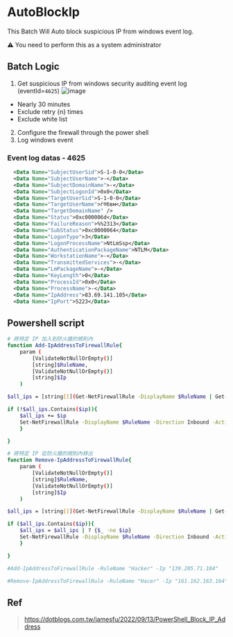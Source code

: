 # AutoBlockIp
This Batch Will Auto block suspicious IP from windows event log.

:warning: You need to perform this as a system administrator

## Batch Logic
1. Get suspicious IP from windows security auditing event log (eventId=`4625`)
![image](https://user-images.githubusercontent.com/18626429/196039188-5c080dee-867c-4d37-89ca-0f578927be76.png)
  * Nearly 30 minutes 
  * Exclude retry {n} times
  * Exclude white list
2. Configure the firewall through the power shell
3. Log windows event

### Event log datas - 4625
``` xml
  <Data Name="SubjectUserSid">S-1-0-0</Data> 
  <Data Name="SubjectUserName">-</Data> 
  <Data Name="SubjectDomainName">-</Data> 
  <Data Name="SubjectLogonId">0x0</Data> 
  <Data Name="TargetUserSid">S-1-0-0</Data> 
  <Data Name="TargetUserName">ѓ®бвм</Data> 
  <Data Name="TargetDomainName" /> 
  <Data Name="Status">0xc000006d</Data> 
  <Data Name="FailureReason">%%2313</Data> 
  <Data Name="SubStatus">0xc0000064</Data> 
  <Data Name="LogonType">3</Data> 
  <Data Name="LogonProcessName">NtLmSsp</Data> 
  <Data Name="AuthenticationPackageName">NTLM</Data> 
  <Data Name="WorkstationName">-</Data> 
  <Data Name="TransmittedServices">-</Data> 
  <Data Name="LmPackageName">-</Data> 
  <Data Name="KeyLength">0</Data> 
  <Data Name="ProcessId">0x0</Data> 
  <Data Name="ProcessName">-</Data> 
  <Data Name="IpAddress">83.69.141.105</Data> 
  <Data Name="IpPort">5223</Data> 
```

## Powershell script
``` sh
# 將特定 IP 加入到防火牆的規則內
function Add-IpAddressToFirewallRule{
    param (
        [ValidateNotNullOrEmpty()]
        [string]$RuleName,
        [ValidateNotNullOrEmpty()]
        [string]$Ip
    )

$all_ips = [string[]](Get-NetFirewallRule -DisplayName $RuleName | Get-NetFirewallAddressFilter).RemoteAddress

if (!$all_ips.Contains($ip)){
    $all_ips += $ip
    Set-NetFirewallRule -DisplayName $RuleName -Direction Inbound -Action Block -RemoteAddress $all_ips
    }

}

# 將特定 IP 從防火牆的規則內移出
function Remove-IpAddressToFirewallRule{
    param (
        [ValidateNotNullOrEmpty()]
        [string]$RuleName,
        [ValidateNotNullOrEmpty()]
        [string]$Ip
    )

$all_ips = [string[]](Get-NetFirewallRule -DisplayName $RuleName | Get-NetFirewallAddressFilter).RemoteAddress

if ($all_ips.Contains($ip)){
    $all_ips = $all_ips | ? {$_ -ne $ip} 
    Set-NetFirewallRule -DisplayName $RuleName -Direction Inbound -Action Block -RemoteAddress $all_ips
    }

}

#Add-IpAddressToFirewallRule -RuleName "Hacker" -Ip "139.205.71.104"

#Remove-IpAddressToFirewallRule -RuleName "Hacer" -Ip "161.162.163.164"
```

## Ref
> https://dotblogs.com.tw/jamesfu/2022/09/13/PowerShell_Block_IP_Address
